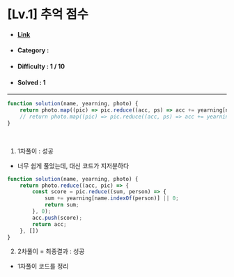 # [Lv.1] 추억 점수  
* #### [Link](https://school.programmers.co.kr/learn/courses/30/lessons/176963)
* #### Category : 
* #### Difficulty : 1 / 10  
* #### Solved : 1

<hr />

```js
function solution(name, yearning, photo) {
    return photo.map((pic) => pic.reduce((acc, ps) => acc += yearning[name.indexOf(ps)] || 0, 0));
    // return photo.map((pic) => pic.reduce((acc, ps) => acc += yearning[name.indexOf(ps)] ?? 0, 0));
}
```

<br />

1. 1차풀이 : 성공 
* 너무 쉽게 풀었는데, 대신 코드가 지저분하다
```js
function solution(name, yearning, photo) {
    return photo.reduce((acc, pic) => {
        const score = pic.reduce((sum, person) => { 
            sum += yearning[name.indexOf(person)] || 0;
            return sum;
        }, 0);
        acc.push(score);
        return acc;
    }, [])
}
```

2. 2차풀이 = 최종결과 : 성공
* 1차풀이 코드를 정리